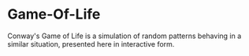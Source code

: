 # Game-Of-Life
Conway's Game of Life is a simulation of random patterns behaving in a similar situation, presented here in interactive form.
